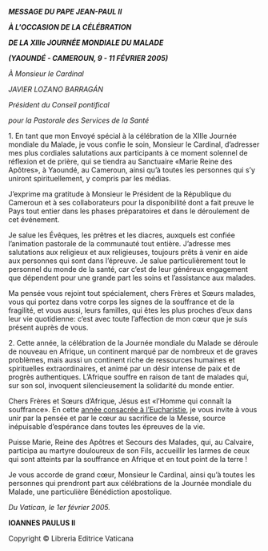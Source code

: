 ***MESSAGE DU PAPE JEAN-PAUL II***

***À L'OCCASION DE LA CÉLÉBRATION***

***DE LA XIIIe JOURNÉE MONDIALE DU MALADE***

***(YAOUNDÉ - CAMEROUN, 9 - 11 FÉVRIER 2005)***

*À Monsieur le Cardinal*

*JAVIER LOZANO BARRAGÁN*

*Président du Conseil pontifical*

*pour la Pastorale des Services de la Santé*

1\. En tant que mon Envoyé spécial à la célébration de la XIIIe Journée mondiale du Malade, je vous confie le soin, Monsieur le Cardinal, d’adresser mes plus cordiales salutations aux participants à ce moment solennel de réflexion et de prière, qui se tiendra au Sanctuaire «Marie Reine des Apôtres», à Yaoundé, au Cameroun, ainsi qu’à toutes les personnes qui s’y uniront spirituellement, y compris par les médias.

J’exprime ma gratitude à Monsieur le Président de la République du Cameroun et à ses collaborateurs pour la disponibilité dont a fait preuve le Pays tout entier dans les phases préparatoires et dans le déroulement de cet événement.

Je salue les Évêques, les prêtres et les diacres, auxquels est confiée l’animation pastorale de la communauté tout entière. J’adresse mes salutations aux religieux et aux religieuses, toujours prêts à venir en aide aux personnes qui sont dans l’épreuve. Je salue particulièrement tout le personnel du monde de la santé, car c’est de leur généreux engagement que dépendent pour une grande part les soins et l’assistance aux malades.

Ma pensée vous rejoint tout spécialement, chers Frères et Sœurs malades, vous qui portez dans votre corps les signes de la souffrance et de la fragilité, et vous aussi, leurs familles, qui êtes les plus proches d’eux dans leur vie quotidienne: c’est avec toute l’affection de mon cœur que je suis présent auprès de vous.

2\. Cette année, la célébration de la Journée mondiale du Malade se déroule de nouveau en Afrique, un continent marqué par de nombreux et de graves problèmes, mais aussi un continent riche de ressources humaines et spirituelles extraordinaires, et animé par un désir intense de paix et de progrès authentiques. L’Afrique souffre en raison de tant de malades qui, sur son sol, invoquent silencieusement la solidarité du monde entier.

Chers Frères et Sœurs d’Afrique, Jésus est «l’Homme qui connaît la souffrance». En cette [année consacrée à l’Eucharistie](http://www.vatican.va/holy_father/special_features/eucharist/index_fr.html), je vous invite à vous unir par la pensée et par le cœur au sacrifice de la Messe, source inépuisable d’espérance dans toutes les épreuves de la vie.

Puisse Marie, Reine des Apôtres et Secours des Malades, qui, au Calvaire, participa au martyre douloureux de son Fils, accueillir les larmes de ceux qui sont atteints par la souffrance en Afrique et en tout point de la terre !

Je vous accorde de grand cœur, Monsieur le Cardinal, ainsi qu’à toutes les personnes qui prendront part aux célébrations de la Journée mondiale du Malade, une particulière Bénédiction apostolique.

*Du Vatican, le 1er février 2005.*

**IOANNES PAULUS II**

Copyright © Libreria Editrice Vaticana